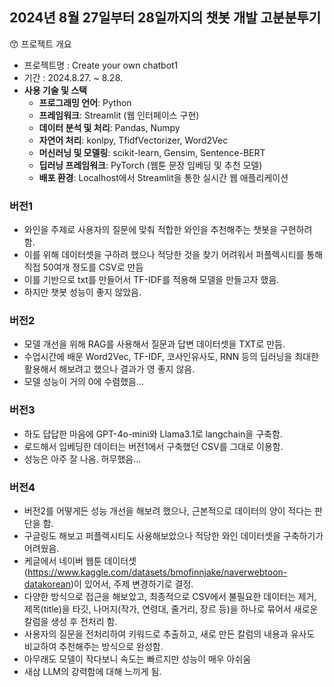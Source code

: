## 2024년 8월 27일부터 28일까지의 챗봇 개발 고분분투기

<aside>
😙 프로젝트 개요

- 프로젝트명 : Create your own chatbot1
- 기간 : 2024.8.27. ~ 8.28.
- **사용 기술 및 스택**
    - **프로그래밍 언어**: Python
    - **프레임워크**: Streamlit (웹 인터페이스 구현)
    - **데이터 분석 및 처리**: Pandas, Numpy
    - **자연어 처리**: konlpy, TfidfVectorizer, Word2Vec
    - **머신러닝 및 모델링**: scikit-learn, Gensim, Sentence-BERT
    - **딥러닝 프레임워크**: PyTorch (웹툰 문장 임베딩 및 추천 모델)
    - **배포 환경**: Localhost에서 Streamlit을 통한 실시간 웹 애플리케이션
</aside>

### 버전1
- 와인을 주제로 사용자의 질문에 맞춰 적합한 와인을 추천해주는 챗봇을 구현하려 함.
- 이를 위해 데이터셋을 구하려 했으나 적당한 것을 찾기 어려워서 퍼플렉시티를 통해 직접 50여개 정도를 CSV로 만듬
- 이를 기반으로 txt를 만들어서 TF-IDF를 적용해 모델을 만들고자 했음.
- 하지만 챗봇 성능이 좋지 않았음.

### 버전2
- 모델 개선을 위해 RAG를 사용해서 질문과 답변 데이터셋을 TXT로 만듬.
- 수업시간에 배운 Word2Vec, TF-IDF, 코사인유사도, RNN 등의 딥러닝을 최대한 활용해서 해보려고 했으나 결과가 영 좋지 않음.
- 모델 성능이 거의 0에 수렴했음...

### 버전3
- 하도 답답한 마음에 GPT-4o-mini와 Llama3.1로 langchain을 구축함.
- 로드해서 임베딩한 데이터는 버전1에서 구축했던 CSV를 그대로 이용함.
- 성능은 아주 잘 나옴. 허무했음...

### 버전4
- 버전2를 어떻게든 성능 개선을 해보려 했으나, 근본적으로 데이터의 양이 적다는 판단을 함.
- 구글링도 해보고 퍼플렉시티도 사용해보았으나 적당한 와인 데이터셋을 구축하기가 어려웠음.
- 케글에서 네이버 웹툰 데이터셋(https://www.kaggle.com/datasets/bmofinnjake/naverwebtoon-datakorean)이 있어서, 주제 변경하기로 결정.
- 다양한 방식으로 접근을 해보았고, 최종적으로 CSV에서 불필요한 데이터는 제거, 제목(title)을 타깃, 나머지(작가, 연령대, 줄거리, 장르 등)을 하나로 묶어서 새로운 칼럼을 생성 후 전처리 함.
- 사용자의 질문을 전처리하여 키워드로 추출하고, 새로 만든 칼럼의 내용과 유사도 비교하여 추천해주는 방식으로 완성함.
- 아무래도 모델이 작다보니 속도는 빠르지만 성능이 매우 아쉬움
- 새삼 LLM의 강력함에 대해 느끼게 됨.
